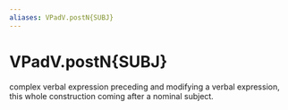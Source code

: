```yaml
---
aliases: VPadV.postN{SUBJ}
---
```

# VPadV.postN{SUBJ}

complex verbal expression preceding and modifying a verbal expression, this whole construction coming after a nominal subject.